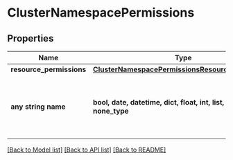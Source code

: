 # ClusterNamespacePermissions


## Properties
Name | Type | Description | Notes
------------ | ------------- | ------------- | -------------
**resource_permissions** | [**ClusterNamespacePermissionsResourcePermissions**](ClusterNamespacePermissionsResourcePermissions.md) |  | [optional] 
**any string name** | **bool, date, datetime, dict, float, int, list, str, none_type** | any string name can be used but the value must be the correct type | [optional]

[[Back to Model list]](../README.md#documentation-for-models) [[Back to API list]](../README.md#documentation-for-api-endpoints) [[Back to README]](../README.md)


